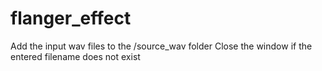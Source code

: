 # flanger_effect

Add the input wav files to the /source_wav folder
Close the window if the entered filename does not exist
